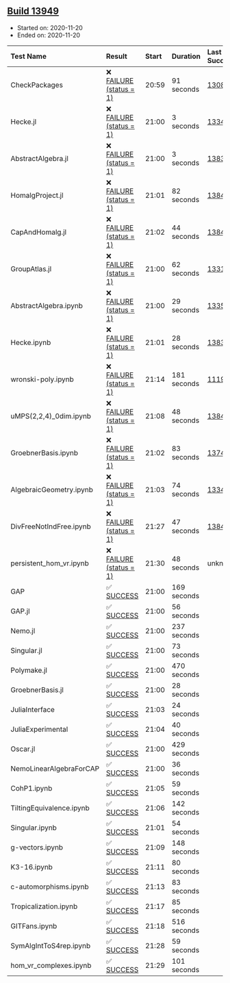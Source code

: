 ## [Build 13949](https://oscarci.mathematik.uni-kl.de/job/oscar/13949/)

* Started on: 2020-11-20
* Ended on: 2020-11-20

| Test Name    | Result | Start | Duration | Last Success | First Failure |
|:-------------|:-------|:------|:---------|:-------------|:--------------|
| CheckPackages | ❌ [FAILURE (status = 1)](https://oscarci.mathematik.uni-kl.de/job/oscar/13949/artifact/logs/build-13949/CheckPackages.log) | 20:59 | 91 seconds | [13085](https://oscarci.mathematik.uni-kl.de/job/oscar/13085/) | [13086](https://oscarci.mathematik.uni-kl.de/job/oscar/13086/) |
| Hecke.jl | ❌ [FAILURE (status = 1)](https://oscarci.mathematik.uni-kl.de/job/oscar/13949/artifact/logs/build-13949/Hecke.jl.log) | 21:00 | 3 seconds | [13341](https://oscarci.mathematik.uni-kl.de/job/oscar/13341/) | [13342](https://oscarci.mathematik.uni-kl.de/job/oscar/13342/) |
| AbstractAlgebra.jl | ❌ [FAILURE (status = 1)](https://oscarci.mathematik.uni-kl.de/job/oscar/13949/artifact/logs/build-13949/AbstractAlgebra.jl.log) | 21:00 | 3 seconds | [13837](https://oscarci.mathematik.uni-kl.de/job/oscar/13837/) | [13838](https://oscarci.mathematik.uni-kl.de/job/oscar/13838/) |
| HomalgProject.jl | ❌ [FAILURE (status = 1)](https://oscarci.mathematik.uni-kl.de/job/oscar/13949/artifact/logs/build-13949/HomalgProject.jl.log) | 21:01 | 82 seconds | [13845](https://oscarci.mathematik.uni-kl.de/job/oscar/13845/) | [13846](https://oscarci.mathematik.uni-kl.de/job/oscar/13846/) |
| CapAndHomalg.jl | ❌ [FAILURE (status = 1)](https://oscarci.mathematik.uni-kl.de/job/oscar/13949/artifact/logs/build-13949/CapAndHomalg.jl.log) | 21:02 | 44 seconds | [13845](https://oscarci.mathematik.uni-kl.de/job/oscar/13845/) | [13846](https://oscarci.mathematik.uni-kl.de/job/oscar/13846/) |
| GroupAtlas.jl | ❌ [FAILURE (status = 1)](https://oscarci.mathematik.uni-kl.de/job/oscar/13949/artifact/logs/build-13949/GroupAtlas.jl.log) | 21:00 | 62 seconds | [13311](https://oscarci.mathematik.uni-kl.de/job/oscar/13311/) | [13312](https://oscarci.mathematik.uni-kl.de/job/oscar/13312/) |
| AbstractAlgebra.ipynb | ❌ [FAILURE (status = 1)](https://oscarci.mathematik.uni-kl.de/job/oscar/13949/artifact/logs/build-13949/AbstractAlgebra.ipynb.log) | 21:00 | 29 seconds | [13355](https://oscarci.mathematik.uni-kl.de/job/oscar/13355/) | [13356](https://oscarci.mathematik.uni-kl.de/job/oscar/13356/) |
| Hecke.ipynb | ❌ [FAILURE (status = 1)](https://oscarci.mathematik.uni-kl.de/job/oscar/13949/artifact/logs/build-13949/Hecke.ipynb.log) | 21:01 | 28 seconds | [13837](https://oscarci.mathematik.uni-kl.de/job/oscar/13837/) | [13838](https://oscarci.mathematik.uni-kl.de/job/oscar/13838/) |
| wronski-poly.ipynb | ❌ [FAILURE (status = 1)](https://oscarci.mathematik.uni-kl.de/job/oscar/13949/artifact/logs/build-13949/wronski-poly.ipynb.log) | 21:14 | 181 seconds | [11192](https://oscarci.mathematik.uni-kl.de/job/oscar/11192/) | [11193](https://oscarci.mathematik.uni-kl.de/job/oscar/11193/) |
| uMPS(2,2,4)_0dim.ipynb | ❌ [FAILURE (status = 1)](https://oscarci.mathematik.uni-kl.de/job/oscar/13949/artifact/logs/build-13949/uMPS-2-2-4-_0dim.ipynb.log) | 21:08 | 48 seconds | [13841](https://oscarci.mathematik.uni-kl.de/job/oscar/13841/) | [13842](https://oscarci.mathematik.uni-kl.de/job/oscar/13842/) |
| GroebnerBasis.ipynb | ❌ [FAILURE (status = 1)](https://oscarci.mathematik.uni-kl.de/job/oscar/13949/artifact/logs/build-13949/GroebnerBasis.ipynb.log) | 21:02 | 83 seconds | [13748](https://oscarci.mathematik.uni-kl.de/job/oscar/13748/) | [13749](https://oscarci.mathematik.uni-kl.de/job/oscar/13749/) |
| AlgebraicGeometry.ipynb | ❌ [FAILURE (status = 1)](https://oscarci.mathematik.uni-kl.de/job/oscar/13949/artifact/logs/build-13949/AlgebraicGeometry.ipynb.log) | 21:03 | 74 seconds | [13341](https://oscarci.mathematik.uni-kl.de/job/oscar/13341/) | [13342](https://oscarci.mathematik.uni-kl.de/job/oscar/13342/) |
| DivFreeNotIndFree.ipynb | ❌ [FAILURE (status = 1)](https://oscarci.mathematik.uni-kl.de/job/oscar/13949/artifact/logs/build-13949/DivFreeNotIndFree.ipynb.log) | 21:27 | 47 seconds | [13845](https://oscarci.mathematik.uni-kl.de/job/oscar/13845/) | [13846](https://oscarci.mathematik.uni-kl.de/job/oscar/13846/) |
| persistent_hom_vr.ipynb | ❌ [FAILURE (status = 1)](https://oscarci.mathematik.uni-kl.de/job/oscar/13949/artifact/logs/build-13949/persistent_hom_vr.ipynb.log) | 21:30 | 48 seconds | unknown | unknown |
| GAP | ✅ [SUCCESS](https://oscarci.mathematik.uni-kl.de/job/oscar/13949/artifact/logs/build-13949/GAP.log) | 21:00 | 169 seconds |  |  |
| GAP.jl | ✅ [SUCCESS](https://oscarci.mathematik.uni-kl.de/job/oscar/13949/artifact/logs/build-13949/GAP.jl.log) | 21:00 | 56 seconds |  |  |
| Nemo.jl | ✅ [SUCCESS](https://oscarci.mathematik.uni-kl.de/job/oscar/13949/artifact/logs/build-13949/Nemo.jl.log) | 21:00 | 237 seconds |  |  |
| Singular.jl | ✅ [SUCCESS](https://oscarci.mathematik.uni-kl.de/job/oscar/13949/artifact/logs/build-13949/Singular.jl.log) | 21:00 | 73 seconds |  |  |
| Polymake.jl | ✅ [SUCCESS](https://oscarci.mathematik.uni-kl.de/job/oscar/13949/artifact/logs/build-13949/Polymake.jl.log) | 21:00 | 470 seconds |  |  |
| GroebnerBasis.jl | ✅ [SUCCESS](https://oscarci.mathematik.uni-kl.de/job/oscar/13949/artifact/logs/build-13949/GroebnerBasis.jl.log) | 21:00 | 28 seconds |  |  |
| JuliaInterface | ✅ [SUCCESS](https://oscarci.mathematik.uni-kl.de/job/oscar/13949/artifact/logs/build-13949/JuliaInterface.log) | 21:03 | 24 seconds |  |  |
| JuliaExperimental | ✅ [SUCCESS](https://oscarci.mathematik.uni-kl.de/job/oscar/13949/artifact/logs/build-13949/JuliaExperimental.log) | 21:04 | 40 seconds |  |  |
| Oscar.jl | ✅ [SUCCESS](https://oscarci.mathematik.uni-kl.de/job/oscar/13949/artifact/logs/build-13949/Oscar.jl.log) | 21:00 | 429 seconds |  |  |
| NemoLinearAlgebraForCAP | ✅ [SUCCESS](https://oscarci.mathematik.uni-kl.de/job/oscar/13949/artifact/logs/build-13949/NemoLinearAlgebraForCAP.log) | 21:00 | 36 seconds |  |  |
| CohP1.ipynb | ✅ [SUCCESS](https://oscarci.mathematik.uni-kl.de/job/oscar/13949/artifact/logs/build-13949/CohP1.ipynb.log) | 21:05 | 59 seconds |  |  |
| TiltingEquivalence.ipynb | ✅ [SUCCESS](https://oscarci.mathematik.uni-kl.de/job/oscar/13949/artifact/logs/build-13949/TiltingEquivalence.ipynb.log) | 21:06 | 142 seconds |  |  |
| Singular.ipynb | ✅ [SUCCESS](https://oscarci.mathematik.uni-kl.de/job/oscar/13949/artifact/logs/build-13949/Singular.ipynb.log) | 21:01 | 54 seconds |  |  |
| g-vectors.ipynb | ✅ [SUCCESS](https://oscarci.mathematik.uni-kl.de/job/oscar/13949/artifact/logs/build-13949/g-vectors.ipynb.log) | 21:09 | 148 seconds |  |  |
| K3-16.ipynb | ✅ [SUCCESS](https://oscarci.mathematik.uni-kl.de/job/oscar/13949/artifact/logs/build-13949/K3-16.ipynb.log) | 21:11 | 80 seconds |  |  |
| c-automorphisms.ipynb | ✅ [SUCCESS](https://oscarci.mathematik.uni-kl.de/job/oscar/13949/artifact/logs/build-13949/c-automorphisms.ipynb.log) | 21:13 | 83 seconds |  |  |
| Tropicalization.ipynb | ✅ [SUCCESS](https://oscarci.mathematik.uni-kl.de/job/oscar/13949/artifact/logs/build-13949/Tropicalization.ipynb.log) | 21:17 | 85 seconds |  |  |
| GITFans.ipynb | ✅ [SUCCESS](https://oscarci.mathematik.uni-kl.de/job/oscar/13949/artifact/logs/build-13949/GITFans.ipynb.log) | 21:18 | 516 seconds |  |  |
| SymAlgIntToS4rep.ipynb | ✅ [SUCCESS](https://oscarci.mathematik.uni-kl.de/job/oscar/13949/artifact/logs/build-13949/SymAlgIntToS4rep.ipynb.log) | 21:28 | 59 seconds |  |  |
| hom_vr_complexes.ipynb | ✅ [SUCCESS](https://oscarci.mathematik.uni-kl.de/job/oscar/13949/artifact/logs/build-13949/hom_vr_complexes.ipynb.log) | 21:29 | 101 seconds |  |  |
